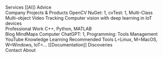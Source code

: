 Services 
	[[AI]]
	Advice	
	Company
Projects & Products
	OpenCV NuGet: 1,
	cvTest: 1,
	Multi-Class Multi-object Video Tracking
	Computer vision with deep learning in IoT devices	 
	Professional Work
		C++,	Python,	MATLAB	
Blog
	MindMaps
		Computer
			ChatGPT: 1,
			Programming: 
		Tools
		Management	
	YouTube
	Knowledge
		Learning
			Recommended Tools
				L=Linux, M=MacOS, W=Windows, IoT=...
		[[Documentation]]
		Discoveries																	
Contact
About